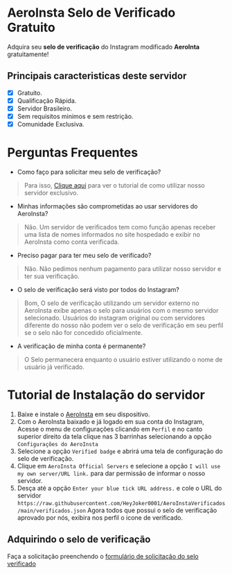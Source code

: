 # AeroInsta Selo de Verificado Gratuito
Adquira seu **selo de verificação** do Instagram modificado **AeroInta** gratuitamente!

## Principais caracteristicas deste servidor
- [x] Gratuito.
- [x] Qualificação Rápida.
- [x] Servidor Brasileiro.
- [x] Sem requisitos minimos e sem restrição.
- [x] Comunidade Exclusiva.

# Perguntas Frequentes
- Como faço para solicitar meu selo de verificação?
> Para isso, [Clique aqui](https://github.com/HeyJoker0001/AeroInstaVerificados/edit/main/README.md#adquirindo-o-selo-de-verifica%C3%A7%C3%A3o) para ver o tutorial de como utilizar nosso servidor exclusivo.
- Minhas informações são comprometidas ao usar servidores do AeroInsta?
> Não. Um servidor de verificados tem como função apenas receber uma lista de nomes informados no site hospedado e exibir no AeroInsta como conta verificada.
- Preciso pagar para ter meu selo de verificado?
> Não. Não pedimos nenhum pagamento para utilizar nosso servidor e ter sua verificação.
- O selo de verificação será visto por todos do Instagram?
> Bom, O selo de verificação utilizando um servidor externo no AeroInsta exibe apenas o selo para usuários com o mesmo servidor selecionado. Usuários do instagram original ou com servidores diferente do nosso não podem ver o selo de verificação em seu perfil se o selo não for concedido oficialmente.
- A verificação de minha conta é permanente?
> O Selo permanecera enquanto o usuário estiver utilizando o nome de usuário já verificado.

# Tutorial de Instalação do servidor
1. Baixe e instale o [AeroInsta](https://pt.aeroinsta.com/) em seu dispositivo.
2. Com o AeroInsta baixado e já logado em sua conta do Instagram, Acesse o menu de configurações clicando em `Perfil` e no canto superior direito da tela clique nas 3 barrinhas selecionando a opção `Configurações do AeroInsta`
3. Selecione a opção `Verified badge` e abrirá uma tela de configuração do selo de verificação.
4. Clique em `AeroInsta Official Servers` e selecione a opção `I will use my own server/URL link.` para dar permissão de informar o nosso servidor.
5. Desça até a opção `Enter your blue tick URL address.` e cole o URL do servidor `https://raw.githubusercontent.com/HeyJoker0001/AeroInstaVerificados/main/verificados.json`
Agora todos que possui o selo de verificação aprovado por nós, exibira nos perfil o icone de verificado.

## Adquirindo o selo de verificação
Faça a solicitação preenchendo o [formulário de solicitação do selo verificado](https://forms.gle/3TCNabQZRebfvn336)
